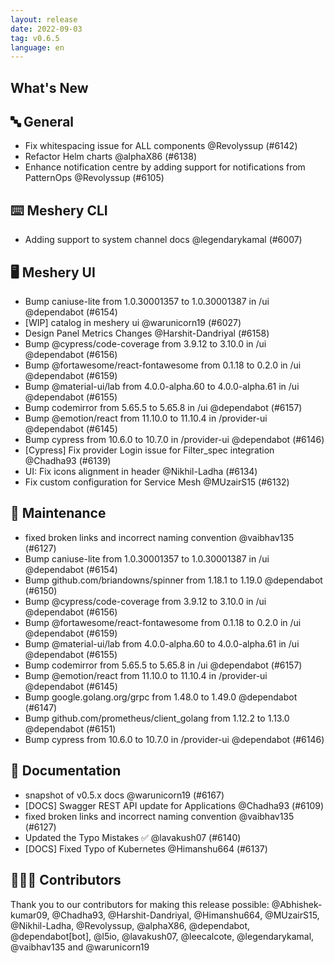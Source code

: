 ```yaml
---
layout: release
date: 2022-09-03
tag: v0.6.5
language: en
---
```


## What's New
## 🔤 General
- Fix whitespacing issue for ALL components @Revolyssup (#6142)
- Refactor Helm charts @alphaX86 (#6138)
- Enhance notification centre by adding support for notifications from PatternOps @Revolyssup (#6105)

## ⌨️ Meshery CLI

- Adding support to system channel docs  @legendarykamal (#6007)

## 🖥 Meshery UI

- Bump caniuse-lite from 1.0.30001357 to 1.0.30001387 in /ui @dependabot (#6154)
- [WIP] catalog in meshery ui @warunicorn19 (#6027)
- Design Panel Metrics Changes @Harshit-Dandriyal (#6158)
- Bump @cypress/code-coverage from 3.9.12 to 3.10.0 in /ui @dependabot (#6156)
- Bump @fortawesome/react-fontawesome from 0.1.18 to 0.2.0 in /ui @dependabot (#6159)
- Bump @material-ui/lab from 4.0.0-alpha.60 to 4.0.0-alpha.61 in /ui @dependabot (#6155)
- Bump codemirror from 5.65.5 to 5.65.8 in /ui @dependabot (#6157)
- Bump @emotion/react from 11.10.0 to 11.10.4 in /provider-ui @dependabot (#6145)
- Bump cypress from 10.6.0 to 10.7.0 in /provider-ui @dependabot (#6146)
- [Cypress] Fix provider Login issue for Filter_spec integration @Chadha93 (#6139)
- UI: Fix icons alignment in header @Nikhil-Ladha (#6134)
- Fix custom configuration for Service Mesh @MUzairS15 (#6132)

## 🧰 Maintenance

- fixed broken links and incorrect naming convention @vaibhav135 (#6127)
- Bump caniuse-lite from 1.0.30001357 to 1.0.30001387 in /ui @dependabot (#6154)
- Bump github.com/briandowns/spinner from 1.18.1 to 1.19.0 @dependabot (#6150)
- Bump @cypress/code-coverage from 3.9.12 to 3.10.0 in /ui @dependabot (#6156)
- Bump @fortawesome/react-fontawesome from 0.1.18 to 0.2.0 in /ui @dependabot (#6159)
- Bump @material-ui/lab from 4.0.0-alpha.60 to 4.0.0-alpha.61 in /ui @dependabot (#6155)
- Bump codemirror from 5.65.5 to 5.65.8 in /ui @dependabot (#6157)
- Bump @emotion/react from 11.10.0 to 11.10.4 in /provider-ui @dependabot (#6145)
- Bump google.golang.org/grpc from 1.48.0 to 1.49.0 @dependabot (#6147)
- Bump github.com/prometheus/client_golang from 1.12.2 to 1.13.0 @dependabot (#6151)
- Bump cypress from 10.6.0 to 10.7.0 in /provider-ui @dependabot (#6146)

## 📖 Documentation

- snapshot of v0.5.x docs @warunicorn19 (#6167)
- [DOCS] Swagger REST API update for Applications @Chadha93 (#6109)
- fixed broken links and incorrect naming convention @vaibhav135 (#6127)
- Updated the Typo Mistakes ✅ @lavakush07 (#6140)
- [DOCS] Fixed Typo of Kubernetes @Himanshu664 (#6137)

## 👨🏽‍💻 Contributors

Thank you to our contributors for making this release possible:
@Abhishek-kumar09, @Chadha93, @Harshit-Dandriyal, @Himanshu664, @MUzairS15, @Nikhil-Ladha, @Revolyssup, @alphaX86, @dependabot, @dependabot[bot], @l5io, @lavakush07, @leecalcote, @legendarykamal, @vaibhav135 and @warunicorn19
